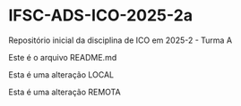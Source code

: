 # IFSC-ADS-ICO-2025-2a
Repositório inicial da disciplina de ICO em 2025-2 - Turma A

Este é o arquivo README.md

Esta é uma alteração LOCAL

Esta é uma alteração REMOTA

